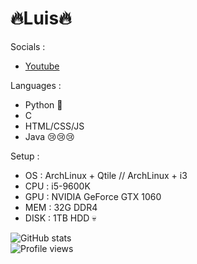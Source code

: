 # 🔥Luis🔥

Socials :
- [Youtube](https://www.youtube.com/channel/UCSRZrucI7GTdDwE1p7XgqKA)

Languages :
- Python 🖤
- C
- HTML/CSS/JS
- Java 😢😢😢

Setup :
- OS   : ArchLinux + Qtile // ArchLinux + i3
- CPU  : i5-9600K
- GPU  : NVIDIA GeForce GTX 1060
- MEM  : 32G DDR4
- DISK : 1TB HDD 💀


![GitHub stats](https://github-readme-stats.vercel.app/api?username=Luiis23&show_icons=true&theme=github_dark)
<br>
![Profile views](https://gpvc.arturio.dev/Luiis23)
